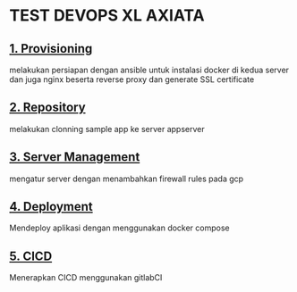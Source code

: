 # TEST DEVOPS XL AXIATA

## [1. Provisioning](https://github.com/irwanpanai/Test-Devops/tree/main/1.%20Provisioning)

melakukan persiapan dengan ansible untuk instalasi docker di kedua server dan juga nginx beserta reverse proxy dan generate SSL certificate

## [2. Repository](https://github.com/irwanpanai/Test-Devops/tree/main/2.%20Repository)

melakukan clonning sample app ke server appserver

## [3. Server Management](https://github.com/irwanpanai/Test-Devops/tree/main/3.%20Server%20Management)

mengatur server dengan menambahkan firewall rules pada gcp

## [4. Deployment](https://github.com/irwanpanai/Test-Devops/tree/main/4.%20Deployment)

Mendeploy aplikasi dengan menggunakan docker compose

## [5. CICD](https://github.com/irwanpanai/Test-Devops/tree/main/5.%20CICD)

Menerapkan CICD menggunakan gitlabCI
